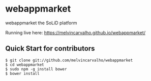 # webappmarket

webappmarket the SoLiD platform

Running live here: https://melvincarvalho.github.io/webappmarket/

Quick Start for contributors
----------------------------

```
$ git clone git://github.com/melvincarvalho/webappmarket
$ cd webappmarket
$ sudo npm -g install bower
$ bower install
```
